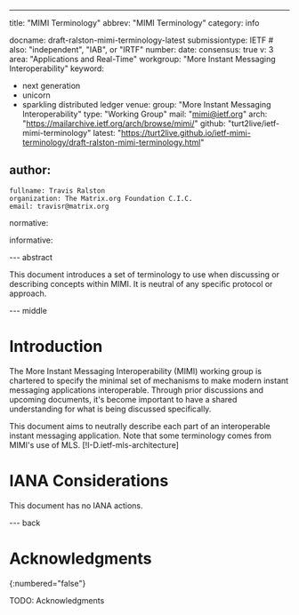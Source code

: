 ---
title: "MIMI Terminology"
abbrev: "MIMI Terminology"
category: info

docname: draft-ralston-mimi-terminology-latest
submissiontype: IETF  # also: "independent", "IAB", or "IRTF"
number:
date:
consensus: true
v: 3
area: "Applications and Real-Time"
workgroup: "More Instant Messaging Interoperability"
keyword:
 - next generation
 - unicorn
 - sparkling distributed ledger
venue:
  group: "More Instant Messaging Interoperability"
  type: "Working Group"
  mail: "mimi@ietf.org"
  arch: "https://mailarchive.ietf.org/arch/browse/mimi/"
  github: "turt2live/ietf-mimi-terminology"
  latest: "https://turt2live.github.io/ietf-mimi-terminology/draft-ralston-mimi-terminology.html"

author:
 -
    fullname: Travis Ralston
    organization: The Matrix.org Foundation C.I.C.
    email: travisr@matrix.org

normative:

informative:


--- abstract

This document introduces a set of terminology to use when discussing or describing
concepts within MIMI. It is neutral of any specific protocol or approach.

--- middle

# Introduction

The More Instant Messaging Interoperability (MIMI) working group is chartered to
specify the minimal set of mechanisms to make modern instant messaging applications
interoperable. Through prior discussions and upcoming documents, it's become important
to have a shared understanding for what is being discussed specifically.

This document aims to neutrally describe each part of an interoperable instant messaging
application. Note that some terminology comes from MIMI's use of MLS. [!I-D.ietf-mls-architecture]

# IANA Considerations

This document has no IANA actions.


--- back

# Acknowledgments
{:numbered="false"}

TODO: Acknowledgments
